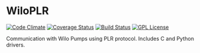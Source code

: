 WiloPLR
=======

[![Code Climate](https://codeclimate.com/github/christoph2/wiloPLR/badges/gpa.svg)](https://codeclimate.com/github/christoph2/wiloPLR)
[![Coverage Status](https://coveralls.io/repos/github/christoph2/wiloPLR/badge.svg?branch=master)](https://coveralls.io/github/christoph2/wiloPLR?branch=master)
[![Build Status](https://travis-ci.org/christoph2/wiloPLR.svg)](https://travis-ci.org/christoph2/wiloPLR)
[![GPL License](http://img.shields.io/badge/license-GPL-blue.svg)](http://opensource.org/licenses/GPL-2.0)


Communication with Wilo Pumps using PLR protocol.
Includes C and Python drivers.
